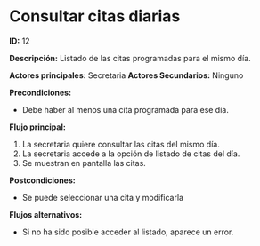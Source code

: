 # Consultar citas diarias

**ID:** 12

**Descripción:** Listado de las citas programadas para el mismo día.

**Actores principales:** Secretaria
**Actores Secundarios:** Ninguno

**Precondiciones:**
* Debe haber al menos una cita programada para ese día.

**Flujo principal:**
1. La secretaria quiere consultar las citas del mismo día.
2. La secretaria accede a la opción de listado de citas del día.
3. Se muestran en pantalla las citas.

**Postcondiciones:**

* Se puede seleccionar una cita y modificarla

**Flujos alternativos:**

* Si no ha sido posible acceder al listado, aparece un error.
